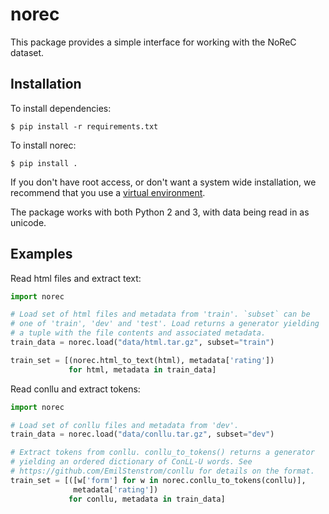 # norec

This package provides a simple interface for working with the NoReC
dataset.

## Installation

To install dependencies:

```
$ pip install -r requirements.txt
```

To install norec:

```
$ pip install .
```

If you don't have root access, or don't want a system wide
installation, we recommend that you use
a [virtual environment](https://docs.python.org/3/tutorial/venv.html).

The package works with both Python 2 and 3, with data being read in as
unicode.

## Examples

Read html files and extract text:

```python
import norec

# Load set of html files and metadata from 'train'. `subset` can be
# one of 'train', 'dev' and 'test'. Load returns a generator yielding
# a tuple with the file contents and associated metadata.
train_data = norec.load("data/html.tar.gz", subset="train")

train_set = [(norec.html_to_text(html), metadata['rating'])
             for html, metadata in train_data]	

```


Read conllu and extract tokens:

```python
import norec

# Load set of conllu files and metadata from 'dev'.
train_data = norec.load("data/conllu.tar.gz", subset="dev")

# Extract tokens from conllu. conllu_to_tokens() returns a generator
# yielding an ordered dictionary of ConLL-U words. See
# https://github.com/EmilStenstrom/conllu for details on the format.
train_set = [([w['form'] for w in norec.conllu_to_tokens(conllu)],
              metadata['rating'])
             for conllu, metadata in train_data]
```
